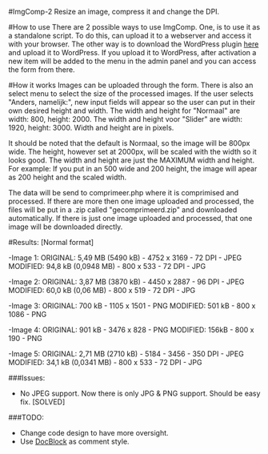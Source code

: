 #ImgComp-2
Resize an image, compress it and change the DPI.

#How to use
There are 2 possible ways to use ImgComp. One, is to use it as a standalone script. To do this, can upload it to a webserver and access it with your browser. The other way is to download the WordPress plugin [here](http://jeroengrooten.nl/ImgComp.zip) and upload it to WordPress. If you upload it to WordPress, after activation a new item will be added to the menu in the admin panel and you can access the form from there.

#How it works
Images can be uploaded through the form. There is also an select menu to select the size of the processed images. 
If the user selects "Anders, namelijk:", new input fields will appear so the user can put in their own desired height and width.
The width and height for "Normaal" are width: 800, height: 2000. The width and height voor "Slider" are width: 1920, height: 3000.
Width and height are in pixels. 

It should be noted that the default is Normaal, so the image will be 800px wide. The height, however set at 2000px, will be scaled with the width so it looks good. The width and height are just the MAXIMUM width and height. 
For example: If you put in an 500 wide and 200 height, the image will apear as 200 height and the scaled width.

The data will be send to comprimeer.php where it is comprimised and processed. 
If there are more then one image uploaded and processed, the files will be put in a .zip called "gecomprimeerd.zip" and downloaded automatically. If there is just one image uploaded and processed, that one image will be downloaded directly.

#Results: 
[Normal format]

-Image 1:
    ORIGINAL: 5,49 MB (5490 kB) - 4752 x 3169 - 72 DPI - JPEG
    MODIFIED: 94,8 kB (0,0948 MB) - 800 x 533 - 72 DPI - JPG
    
-Image 2: 
    ORIGINAL: 3,87 MB (3870 kB) - 4450 x 2887 - 96 DPI - JPEG
    MODIFIED: 60,0 kB (0,06 MB) - 800 x 519 - 72 DPI - JPG
    
-Image 3: 
    ORIGINAL: 700 kB - 1105 x 1501 - PNG
    MODIFIED: 501 kB - 800 x 1086 - PNG
    
-Image 4: 
    ORIGINAL: 901 kB - 3476 x 828 - PNG
    MODIFIED: 156kB - 800 x 190 - PNG
    
-Image 5: 
    ORIGINAL: 2,71 MB (2710 kB) - 5184 - 3456 - 350 DPI - JPEG
    MODIFIED: 34,1 kB (0,0341 MB) - 800 x 533 - 72 DPI - JPG



###Issues:
- No JPEG support. Now there is only JPG & PNG support. Should be easy fix. [SOLVED]

###TODO:
- Change code design to have more oversight.
- Use [DocBlock](https://www.wikiwand.com/en/PHPDoc) as comment style.
